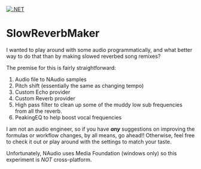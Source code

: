 [![.NET](https://github.com/gregyjames/SlowReverbMaker/actions/workflows/dotnet.yml/badge.svg)](https://github.com/gregyjames/SlowReverbMaker/actions/workflows/dotnet.yml)

# SlowReverbMaker

I wanted to play around with some audio programmatically, and what better way to do that than by making slowed reverbed song remixes?

The premise for this is fairly straightforward:
1. Audio file to NAudio samples
2. Pitch shift (essentially the same as changing tempo)
3. Custom Echo provider
4. Custom Reverb provider
5. High pass filter to clean up some of the muddy low sub frequencies from all the reverb.
6. PeakingEQ to help boost vocal frequencies

I am not an audio engineer, so if you have ___any___ suggestions on improving the formulas or workflow changes, by all means, go ahead!! Otherwise, feel free to check it out or play around with the settings to match your taste. 

Unfortunately, NAudio uses Media Foundation (windows only) so this experiment is *NOT* cross-platform.
